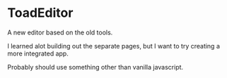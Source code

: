# ToadEditor
A new editor based on the old tools.

I learned alot building out the separate pages, but I want to try creating a more integrated app.

Probably should use something other than vanilla javascript.